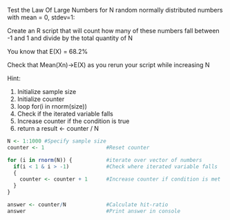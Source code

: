  Test the Law Of Large Numbers for N random normally distributed numbers with mean = 0, stdev=1:

 Create an R script that will count how many of these numbers fall between -1 and 1 and divide by the total quantity of N

 You know that E(X) = 68.2%

 Check that Mean(Xn)->E(X) as you rerun your script while increasing N

 Hint:
1.  Initialize sample size
2.  Initialize counter
3.  loop for(i in rnorm(size))
4.  Check if the iterated variable falls
5.  Increase counter if the condition is true
6.  return a result <- counter / N


```r
N <- 1:1000 #Specify sample size
counter <- 1 					#Reset counter

for (i in rnorm(N)) {			#iterate over vector of numbers
  if(i < 1 & i > -1)			#Check where iterated variable falls
  {
    counter <- counter + 1		#Increase counter if condition is met
  }
}

answer <- counter/N 			#Calculate hit-ratio
answer 							#Print answer in console
```
